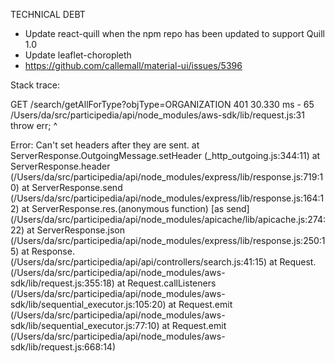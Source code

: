 TECHNICAL DEBT

* Update react-quill when the npm repo has been updated to support Quill 1.0
* Update leaflet-choropleth
* https://github.com/callemall/material-ui/issues/5396


Stack trace: 

GET /search/getAllForType?objType=ORGANIZATION 401 30.330 ms - 65
/Users/da/src/participedia/api/node_modules/aws-sdk/lib/request.js:31
            throw err;
            ^

Error: Can't set headers after they are sent.
    at ServerResponse.OutgoingMessage.setHeader (_http_outgoing.js:344:11)
    at ServerResponse.header (/Users/da/src/participedia/api/node_modules/express/lib/response.js:719:10)
    at ServerResponse.send (/Users/da/src/participedia/api/node_modules/express/lib/response.js:164:12)
    at ServerResponse.res.(anonymous function) [as send] (/Users/da/src/participedia/api/node_modules/apicache/lib/apicache.js:274:22)
    at ServerResponse.json (/Users/da/src/participedia/api/node_modules/express/lib/response.js:250:15)
    at Response.<anonymous> (/Users/da/src/participedia/api/api/controllers/search.js:41:15)
    at Request.<anonymous> (/Users/da/src/participedia/api/node_modules/aws-sdk/lib/request.js:355:18)
    at Request.callListeners (/Users/da/src/participedia/api/node_modules/aws-sdk/lib/sequential_executor.js:105:20)
    at Request.emit (/Users/da/src/participedia/api/node_modules/aws-sdk/lib/sequential_executor.js:77:10)
    at Request.emit (/Users/da/src/participedia/api/node_modules/aws-sdk/lib/request.js:668:14)


